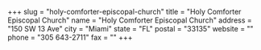 +++
slug = "holy-comforter-episcopal-church"
title = "Holy Comforter Episcopal Church"
name = "Holy Comforter Episcopal Church"
address = "150 SW 13 Ave"
city = "Miami"
state = "FL"
postal = "33135"
website = ""
phone = "305 643-2711"
fax = ""
+++
